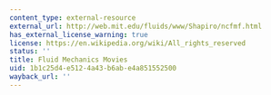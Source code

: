 ```yaml
---
content_type: external-resource
external_url: http://web.mit.edu/fluids/www/Shapiro/ncfmf.html
has_external_license_warning: true
license: https://en.wikipedia.org/wiki/All_rights_reserved
status: ''
title: Fluid Mechanics Movies
uid: 1b1c25d4-e512-4a43-b6ab-e4a851552500
wayback_url: ''
---
```

